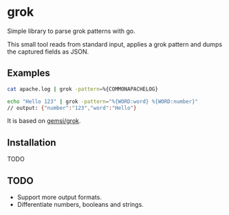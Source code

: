 # grok

Simple library to parse grok patterns with go.

This small tool reads from standard input, applies a grok pattern and dumps the captured fields as JSON.

## Examples

```bash
cat apache.log | grok -pattern=%{COMMONAPACHELOG}
```

```bash
echo "Hello 123" | grok -pattern="%{WORD:word} %{WORD:number}"
// output: {"number":"123","word":"Hello"}
```

It is based on [gemsi/grok](https://github.com/gemsi/grok).

## Installation

TODO

## TODO

- Support more output formats.
- Differentiate numbers, booleans and strings.
